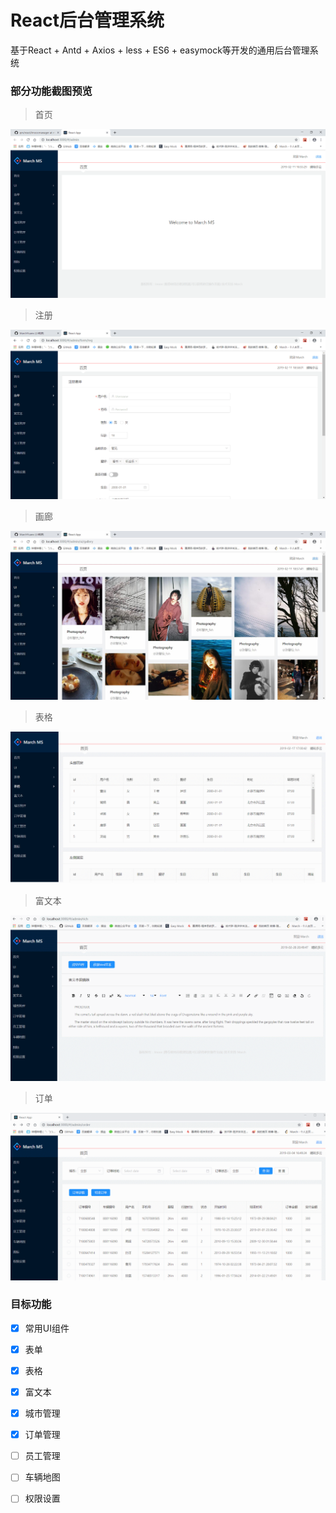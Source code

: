 # React后台管理系统
基于React + Antd + Axios + less + ES6 + easymock等开发的通用后台管理系统


### 部分功能截图预览
> 首页

![Image text](https://github.com/MarchYuanx/qm/blob/master/react/imoocmanager/image/home.png)
> 注册

![Image text](https://github.com/MarchYuanx/qm/blob/master/react/imoocmanager/image/reg.png)
> 画廊

![Image text](https://github.com/MarchYuanx/qm/blob/master/react/imoocmanager/image/gallery.jpg)
> 表格

![Image text](https://github.com/MarchYuanx/qm/blob/master/react/imoocmanager/image/highTable.gif)
> 富文本

![Image text](https://github.com/MarchYuanx/qm/blob/master/react/imoocmanager/image/richText.gif)
> 订单

![Image text](https://github.com/MarchYuanx/qm/blob/master/react/imoocmanager/image/order.gif)
### 目标功能 

- [x] 常用UI组件  
- [x] 表单
- [x] 表格  
- [x] 富文本
- [x] 城市管理 
- [x] 订单管理
- [ ] 员工管理 
- [ ] 车辆地图 
- [ ] 权限设置 


